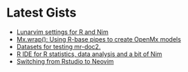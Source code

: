 # Latest Gists

<!-- GIST-LIST:START -->
- [Lunarvim settings for R and Nim](https://gist.github.com/lf-araujo/4656c89dcd14f04dced76deb41f145fd)
- [Mx.wrap&lpar;&rpar;: Using R-base pipes to create OpenMx models](https://gist.github.com/lf-araujo/de58c9a969d7b1db66ff8453afc4b7fc)
- [Datasets for testing mr-doc2.](https://gist.github.com/lf-araujo/1bea4927813e09d9ec0ce0568935384e)
- [R IDE for R statistics, data analysis and a bit of Nim](https://gist.github.com/lf-araujo/9b3e239757d6f48a564d75818b46f17c)
- [Switching from Rstudio to Neovim](https://gist.github.com/lf-araujo/4b9b69e6920f7efedfa28121ef013520)
<!-- GIST-LIST:END -->


<!--
**lf-araujo/lf-araujo** is a ✨ _special_ ✨ repository because its `README.md` (this file) appears on your GitHub profile.

Here are some ideas to get you started:

- 🔭 I’m currently working on ...
- 🌱 I’m currently learning ...
- 👯 I’m looking to collaborate on ...
- 🤔 I’m looking for help with ...
- 💬 Ask me about ...
- 📫 How to reach me: ...
- 😄 Pronouns: ...
- ⚡ Fun fact: ...
-->
